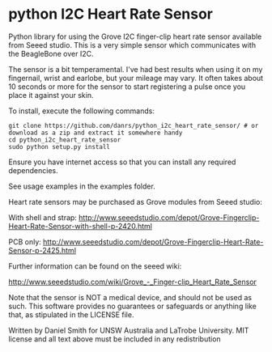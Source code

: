 python I2C Heart Rate Sensor
============================

Python library for using the Grove I2C finger-clip heart rate sensor available from Seeed studio. This is a very simple sensor which communicates with the BeagleBone over I2C.

The sensor is a bit temperamental. I've had best results when using it on my fingernail, wrist and earlobe, but your mileage may vary. It often takes about 10 seconds or more for the sensor to start registering a pulse once you place it against your skin.

To install, execute the following commands:
```
git clone https://github.com/danrs/python_i2c_heart_rate_sensor/ # or download as a zip and extract it somewhere handy
cd python_i2c_heart_rate_sensor
sudo python setup.py install
```

Ensure you have internet access so that you can install any required dependencies.

See usage examples in the examples folder.

Heart rate sensors may be purchased as Grove modules from Seeed studio:

With shell and strap:   http://www.seeedstudio.com/depot/Grove-Fingerclip-Heart-Rate-Sensor-with-shell-p-2420.html

PCB only:               http://www.seeedstudio.com/depot/Grove-Fingerclip-Heart-Rate-Sensor-p-2425.html

Further information can be found on the seeed wiki:

http://www.seeedstudio.com/wiki/Grove_-_Finger-clip_Heart_Rate_Sensor

Note that the sensor is NOT a medical device, and should not be used as such. This software provides no guarantees or safeguards or anything like that, as stipulated in the LICENSE file.

Written by Daniel Smith for UNSW Australia and LaTrobe University.
MIT license and all text above must be included in any redistribution
